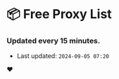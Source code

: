 # :package: Free Proxy List
### Updated every 15 minutes.

- Last updated: `2024-09-05 07:20`

:heart:
